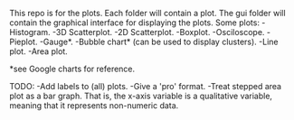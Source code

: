 This repo is for the plots.
Each folder will contain a plot. The gui folder will contain the graphical interface for 
displaying the plots.
Some plots:
	-Histogram.
	-3D Scatterplot.
	-2D Scatterplot.
	-Boxplot.
	-Osciloscope.
	-Pieplot.
	-Gauge*.
	-Bubble chart* (can be used to display clusters).
	-Line plot.
	-Area plot.

*see Google charts for reference.

TODO:
	-Add labels to (all) plots.
	-Give a 'pro' format.
    -Treat stepped area plot as a bar graph. That is, the x-axis variable is a
    qualitative variable, meaning that it represents non-numeric data.
